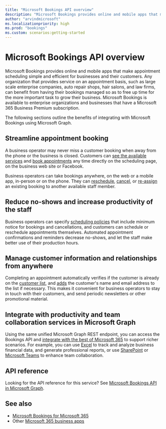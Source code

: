 ```yaml
---
title: "Microsoft Bookings API overview"
description: "Microsoft Bookings provides online and mobile apps that make appointment scheduling simple and efficient for organizations and their users and customers."
author: "arvindmicrosoft"
ms.localizationpriority: high
ms.prod: "bookings"
ms.custom: scenarios:getting-started
---
```


# Microsoft Bookings API overview

Microsoft Bookings provides online and mobile apps that make appointment scheduling simple and efficient for businesses and their customers. Any organization that provides service on an appointment basis, such as large scale enterprise companies, auto repair shops, hair salons, and law firms, can benefit from having their bookings managed so as to free up time for the more important task to grow their business. Microsoft Bookings is available to enterprise organizations and businesses that have a Microsoft 365 Business Premium subscription.

The following sections outline the benefits of integrating with Microsoft Bookings using Microsoft Graph.

## Streamline appointment booking
A business operator may never miss a customer booking when away from the phone or the business is closed. Customers can [see the available services](/graph/api/bookingbusiness-list-services) and [book appointments](/graph/api/bookingbusiness-post-appointments) any time directly on the scheduling page, on the business web site or Facebook. 

Business operators can take bookings anywhere, on the web or a mobile app, in-person or on the phone. They can [reschedule](/graph/api/bookingappointment-update), [cancel](/graph/api/bookingappointment-cancel), or [re-assign](/graph/api/bookingappointment-update) an existing booking to another available staff member. 

## Reduce no-shows and increase productivity of the staff
Business operators can specify [scheduling policies](/graph/api/resources/bookingschedulingpolicy) that include minimum notice for bookings and cancellations, and customers can schedule or reschedule appointments themselves. Automated appointment confirmations and reminders decrease no-shows, and let the staff make better use of their production hours. 

## Manage customer information and relationships from anywhere
Completing an appointment automatically verifies if the customer is already on the [customer list](/graph/api/bookingbusiness-list-customers), and [adds](/graph/api/bookingbusiness-post-customers) the customer's name and email address to the list if necessary. This makes it convenient for business operators to stay in touch with their customers, and send periodic newsletters or other promotional material.

## Integrate with productivity and team collaboration services in Microsoft Graph
Using the same unified Microsoft Graph REST endpoint, you can access the Bookings API and [integrate with the best of Microsoft 365](overview-major-services.md) to support richer scenarios. For example, you can use [Excel](excel-concept-overview.md#generate-reports-and-analyze-results) to track and analyze business financial data, and generate professional reports, or use [SharePoint](sharepoint-concept-overview.md) or [Microsoft Teams](teams-concept-overview.md) to enhance team collaboration.

## API reference

Looking for the API reference for this service? See [Microsoft Bookings API in Microsoft Graph](/graph/api/resources/booking-api-overview).

## See also

- [Microsoft Bookings for Microsoft 365](https://support.office.com/article/Publish-your-business-calendar-online-with-Microsoft-Bookings-47403d64-a067-4754-9ae9-00157244c27d)
- Other [Microsoft 365 business apps](https://www.microsoft.com/microsoft-365)